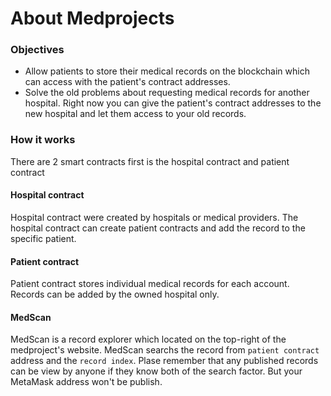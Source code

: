 # About Medprojects

### Objectives
- Allow patients to store their medical records on the blockchain which can access with the patient's contract addresses.
- Solve the old problems about requesting medical records for another hospital. Right now you can give the patient's contract addresses to the new hospital and let them access to your old records.

### How it works
There are 2 smart contracts first is the hospital contract and patient contract

#### Hospital contract
Hospital contract were created by hospitals or medical providers. The hospital contract can create patient contracts and add the record to the specific patient.

#### Patient contract
Patient contract stores individual medical records for each account. Records can be added by the owned hospital only.

#### MedScan
MedScan is a record explorer which located on the top-right of the medproject's website. MedScan searchs the record from `patient contract` address and the `record index`.
Plase remember that any published records can be view by anyone if they know both of the search factor.
But your MetaMask address won't be publish.
